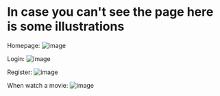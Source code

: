 # In case you can't see the page here is some illustrations

Homepage:
![image](https://user-images.githubusercontent.com/69641903/149820431-352828d6-3d82-4347-8555-f4b54bde7959.png)

Login:
![image](https://user-images.githubusercontent.com/69641903/149820507-aaf237c5-cd36-45a7-9b0e-3a08bda559be.png)

Register:
![image](https://user-images.githubusercontent.com/69641903/149820557-beca6ecf-fa77-4775-b886-608573aef109.png)

When watch a movie:
![image](https://user-images.githubusercontent.com/69641903/149820633-5f165a18-e71a-4c3f-8fb0-47a43b8d9b6a.png)

